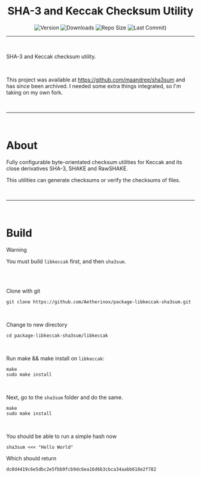 <h1 align="center"><b>SHA-3 and Keccak Checksum Utility </b></h1>

<div align="center">

![Version](https://img.shields.io/github/v/tag/Aetherinox/package-libkeccak-sha3sum?logo=GitHub&label=version&color=ba5225) ![Downloads](https://img.shields.io/github/downloads/Aetherinox/package-libkeccak-sha3sum/total) ![Repo Size](https://img.shields.io/github/repo-size/Aetherinox/package-libkeccak-sha3sum?label=size&color=59702a) ![Last Commit)](https://img.shields.io/github/last-commit/Aetherinox/package-libkeccak-sha3sum?color=b43bcc)

</div>

---

<br />

SHA-3 and Keccak checksum utility.

<br />

This project was available at https://github.com/maandree/sha3sum and has since been archived. I needed some extra things integrated, so I'm taking on my own fork.

<br />

---

<br />

# About

Fully configurable byte-orientated checksum utilities for Keccak and its close derivatives SHA-3, SHAKE and RawSHAKE.

This utilities can generate checksums or verify the checksums of files.

<br />

---

<br />

# Build

> [!WARNING]
> You must build `libkeccak` first, and then `sha3sum`.

<br />
<br />

Clone with git
```shell
git clone https://github.com/Aetherinox/package-libkeccak-sha3sum.git
```

<br />

Change to new directory
```shell
cd package-libkeccak-sha3sum/libkeccak
```

<br />

Run make && make install on `libkeccak`:

```shell
make
sudo make install
```

<br />

Next, go to the `sha3sum` folder and do the same.

```shell
make
sudo make install
```

<br />

You should be able to run a simple hash now

```shell
sha3sum <<< "Hello World"
```

Which should return

```
dc0d4419c6e5dbc2e5fbb9fcb9dc6ea16d6b3cbca34aabb618e2f782
```